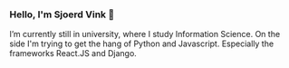 ### Hello, I'm Sjoerd Vink 👋

I’m currently still in university, where I study Information Science. On the side I'm trying to get the hang of Python and Javascript. Especially the frameworks React.JS and Django.
